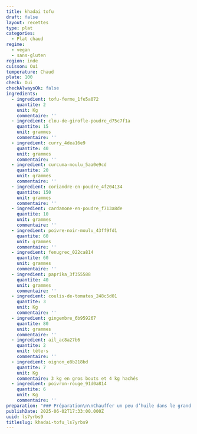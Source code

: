 ```yaml
---
title: khadai tofu
draft: false
layout: recettes
type: plat
categories:
  - Plat chaud
regime:
  - vegan
  - sans-gluten
region: inde
cuisson: Oui
temperature: Chaud
plate: 100
check: Oui
checkAlwaysOk: false
ingredients:
  - ingredient: tofu-ferme_1fe5a072
    quantite: 2
    unit: Kg
    commentaire: ''
  - ingredient: clou-de-girofle-poudre_d75c7f1a
    quantite: 15
    unit: grammes
    commentaire: ''
  - ingredient: curry_4dea16e9
    quantite: 40
    unit: grammes
    commentaire: ''
  - ingredient: curcuma-moulu_5aa0e9cd
    quantite: 20
    unit: grammes
    commentaire: ''
  - ingredient: coriandre-en-poudre_4f204134
    quantite: 150
    unit: grammes
    commentaire: ''
  - ingredient: cardamone-en-poudre_f713a8de
    quantite: 10
    unit: grammes
    commentaire: ''
  - ingredient: poivre-noir-moulu_43ff9fd1
    quantite: 60
    unit: grammes
    commentaire: ''
  - ingredient: fenugrec_022ca814
    quantite: 60
    unit: grammes
    commentaire: ''
  - ingredient: paprika_3f355588
    quantite: 40
    unit: grammes
    commentaire: ''
  - ingredient: coulis-de-tomates_248c5d01
    quantite: 3
    unit: Kg
    commentaire: ''
  - ingredient: gingembre_6b959267
    quantite: 80
    unit: grammes
    commentaire: ''
  - ingredient: ail_ac8a27b6
    quantite: 2
    unit: tête·s
    commentaire: ''
  - ingredient: oignon_e8b218bd
    quantite: 7
    unit: Kg
    commentaire: 3 kg en gros bouts et 4 kg hachés
  - ingredient: poivron-rouge_91d0a814
    quantite: 6
    unit: Kg
    commentaire: ''
preparation: "### Préparation\n\nChauffer un peu d’huile dans le grand wok. Quand l’huile est chaude, mettre le cumin et l’oignon haché.\n\nQuand les oignons sont dorés, mettre les épices : le curcuma, le curry, \nle paprika, la poudre préalablement préparée, l’ail et le gingembre et \nmélanger.\n\nAjouter la purée de tomates et mélanger.\n\nMettre les autres oignons, les\_ poivrons coupés en morceaux\_ et bien mélanger.\n\nSaler et verser environ 1L d’eau, mélanger.\n\nCouvrir et laisser cuire à feu moyen en mélangeant et en ajoutant un peu\n d’eau de temps en temps. Les poivrons doivent être fondants.\n\nAjouter le tofu coupé en cube et grillé ou frit au préalable dans une poêle et mélanger.\n\nMettre les feuilles de fenugrec en les écrasant, en laissant de côté les brindilles.\n\nAjouter un peu d'eau, mélanger et laisser cuire 5/10 minutes et c’est prêt.\n\n\\"
publishDate: 2025-06-02T17:33:00.000Z
uuid: ls7yrbs9
titleslug: khadai-tofu_ls7yrbs9
---
```

